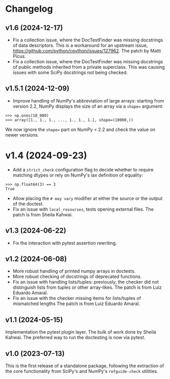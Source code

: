 # Changelog

## v1.6 (2024-12-17)

- Fix a collection issue, where the DocTestFinder was missing docstrings of data
  descriptors. This is a workaround for an upstream issue,
  https://github.com/python/cpython/issues/127962. The patch by Matti Picus.
- Fix a collection issue, where the DocTestFinder was missing docstrings of public
  methods inherited from a private superclass. This was causing issues with some
  SciPy docstrings not being checked.


## v1.5.1 (2024-12-09)

- Improve handling of NumPy's abbreviation of large arrays: starting from version 2.2,
  NumPy displays the size of an array via a `shape=` argument:

```
>>> np.ones(10_000)
>>> array([1., 1., 1., ..., 1., 1., 1.], shape=(10000,))
```

  We now ignore the `shape=` part on NumPy < 2.2 and check the value on newer versions.


# v1.4 (2024-09-23)

- Add a `strict_check` configuration flag to decide whether to require matching dtypes
  or rely on NumPy's lax definition of equality: 

```
>>> np.float64(3) == 3
True
```

- Allow placing the `# may vary` modifier at either the source or the output of the doctest.
- Fix an issue with `local_resourses`, tests opening external files. The patch is from
  Sheila Kahwai.


## v1.3 (2024-06-22)

- Fix the interaction with pytest assertion rewriting.

## v1.2 (2024-06-08)

- More robust handling of printed numpy arrays in doctests.
- More robust checking of docstrings of deprecated functions.
- Fix an issue with handling lists/tuples: previously, the checker did not
  distinguish lists from tuples or other array-likes. The patch is from Luiz Eduardo Amaral.
- Fix an issue with the checker missing items for lists/tuples of mismatched lengths
  The patch is from Luiz Eduardo Amaral.


## v1.1 (2024-05-15)

Implementation the pytest plugin layer. The bulk of work done by Sheila Kahwai.
The preferred way to run the doctesting is now via pytest.


## v1.0 (2023-07-13)

This is the first release of a standalone package, following the extraction of the
core functionality from SciPy's and NumPy's `refguide-check` utilities.

